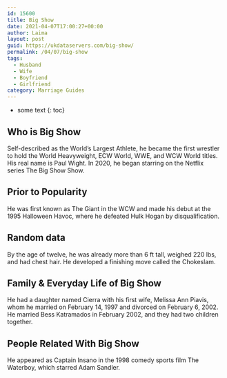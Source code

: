 ```yaml
---
id: 15600
title: Big Show
date: 2021-04-07T17:00:27+00:00
author: Laima
layout: post
guid: https://ukdataservers.com/big-show/
permalink: /04/07/big-show
tags:
  - Husband
  - Wife
  - Boyfriend
  - Girlfriend
category: Marriage Guides
---
```


* some text
{: toc}


## Who is Big Show
                  
                  
                  
Self-described as the World&#8217;s Largest Athlete, he became the first wrestler to hold the World Heavyweight, ECW World, WWE, and WCW World titles. His real name is Paul Wight. In 2020, he began starring on the Netflix series The Big Show Show. 
                  
              
            
              
            
                
                
                
## Prior to Popularity
                  
                  
                  
He was first known as The Giant in the WCW and made his debut at the 1995 Halloween Havoc, where he defeated Hulk Hogan by disqualification.
                  
              
            
              
            
                
                
                
## Random data
                  
                  
                  
By the age of twelve, he was already more than 6 ft tall, weighed 220 lbs, and had chest hair. He developed a finishing move called the Chokeslam.
                  
              
            
              
            
                
                
                
## Family & Everyday Life of Big Show
                  
                  
                  
He had a daughter named Cierra with his first wife, Melissa Ann Piavis, whom he married on February 14, 1997 and divorced on February 6, 2002. He married Bess Katramados in February 2002, and they had two children together.
                  
              
            
              
            
                
                
                
## People Related With Big Show
                  
                  
                  
He appeared as Captain Insano in the 1998 comedy sports film The Waterboy, which starred Adam Sandler.
                  
              
            
              
            
                
              
            
              
              
            
            
              
            
          
          
          